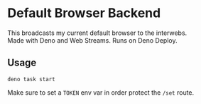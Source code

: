 # Default Browser Backend

This broadcasts my current default browser to the interwebs.  
Made with Deno and Web Streams. Runs on Deno Deploy.

## Usage

```shell
deno task start
```

Make sure to set a `TOKEN` env var in order protect the `/set` route.
